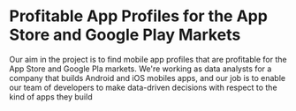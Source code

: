 # Profitable App Profiles for the App Store and Google Play Markets
Our aim in the project is to find mobile app profiles that are profitable for the App Store and Google Pla markets. We're working as data analysts for a company that builds Android and iOS mobiles apps, and our job is to enable our team of developers to make data-driven decisions with respect to the kind of apps they build
